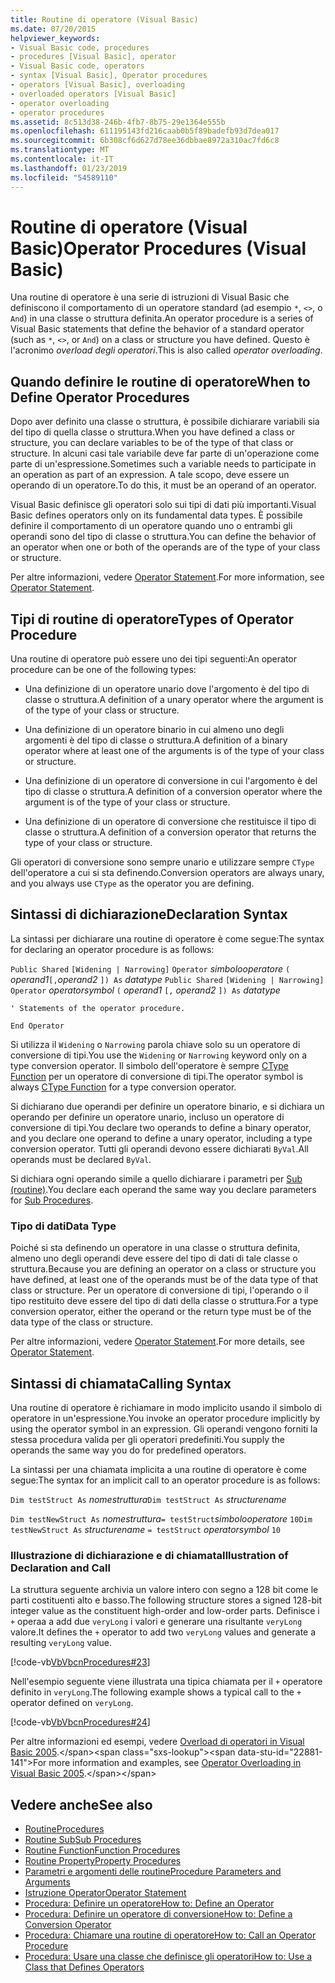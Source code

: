```yaml
---
title: Routine di operatore (Visual Basic)
ms.date: 07/20/2015
helpviewer_keywords:
- Visual Basic code, procedures
- procedures [Visual Basic], operator
- Visual Basic code, operators
- syntax [Visual Basic], Operator procedures
- operators [Visual Basic], overloading
- overloaded operators [Visual Basic]
- operator overloading
- operator procedures
ms.assetid: 8c513d38-246b-4fb7-8b75-29e1364e555b
ms.openlocfilehash: 611195143fd216caab0b5f89badefb93d7dea017
ms.sourcegitcommit: 6b308cf6d627d78ee36dbbae8972a310ac7fd6c8
ms.translationtype: MT
ms.contentlocale: it-IT
ms.lasthandoff: 01/23/2019
ms.locfileid: "54589110"
---
```

# <a name="operator-procedures-visual-basic"></a><span data-ttu-id="22881-102">Routine di operatore (Visual Basic)</span><span class="sxs-lookup"><span data-stu-id="22881-102">Operator Procedures (Visual Basic)</span></span>
<span data-ttu-id="22881-103">Una routine di operatore è una serie di istruzioni di Visual Basic che definiscono il comportamento di un operatore standard (ad esempio `*`, `<>`, o `And`) in una classe o struttura definita.</span><span class="sxs-lookup"><span data-stu-id="22881-103">An operator procedure is a series of Visual Basic statements that define the behavior of a standard operator (such as `*`, `<>`, or `And`) on a class or structure you have defined.</span></span> <span data-ttu-id="22881-104">Questo è l'acronimo *overload degli operatori*.</span><span class="sxs-lookup"><span data-stu-id="22881-104">This is also called *operator overloading*.</span></span>  
  
## <a name="when-to-define-operator-procedures"></a><span data-ttu-id="22881-105">Quando definire le routine di operatore</span><span class="sxs-lookup"><span data-stu-id="22881-105">When to Define Operator Procedures</span></span>  
 <span data-ttu-id="22881-106">Dopo aver definito una classe o struttura, è possibile dichiarare variabili sia del tipo di quella classe o struttura.</span><span class="sxs-lookup"><span data-stu-id="22881-106">When you have defined a class or structure, you can declare variables to be of the type of that class or structure.</span></span> <span data-ttu-id="22881-107">In alcuni casi tale variabile deve far parte di un'operazione come parte di un'espressione.</span><span class="sxs-lookup"><span data-stu-id="22881-107">Sometimes such a variable needs to participate in an operation as part of an expression.</span></span> <span data-ttu-id="22881-108">A tale scopo, deve essere un operando di un operatore.</span><span class="sxs-lookup"><span data-stu-id="22881-108">To do this, it must be an operand of an operator.</span></span>  
  
 <span data-ttu-id="22881-109">Visual Basic definisce gli operatori solo sui tipi di dati più importanti.</span><span class="sxs-lookup"><span data-stu-id="22881-109">Visual Basic defines operators only on its fundamental data types.</span></span> <span data-ttu-id="22881-110">È possibile definire il comportamento di un operatore quando uno o entrambi gli operandi sono del tipo di classe o struttura.</span><span class="sxs-lookup"><span data-stu-id="22881-110">You can define the behavior of an operator when one or both of the operands are of the type of your class or structure.</span></span>  
  
 <span data-ttu-id="22881-111">Per altre informazioni, vedere [Operator Statement](../../../../visual-basic/language-reference/statements/operator-statement.md).</span><span class="sxs-lookup"><span data-stu-id="22881-111">For more information, see [Operator Statement](../../../../visual-basic/language-reference/statements/operator-statement.md).</span></span>  
  
## <a name="types-of-operator-procedure"></a><span data-ttu-id="22881-112">Tipi di routine di operatore</span><span class="sxs-lookup"><span data-stu-id="22881-112">Types of Operator Procedure</span></span>  
 <span data-ttu-id="22881-113">Una routine di operatore può essere uno dei tipi seguenti:</span><span class="sxs-lookup"><span data-stu-id="22881-113">An operator procedure can be one of the following types:</span></span>  
  
-   <span data-ttu-id="22881-114">Una definizione di un operatore unario dove l'argomento è del tipo di classe o struttura.</span><span class="sxs-lookup"><span data-stu-id="22881-114">A definition of a unary operator where the argument is of the type of your class or structure.</span></span>  
  
-   <span data-ttu-id="22881-115">Una definizione di un operatore binario in cui almeno uno degli argomenti è del tipo di classe o struttura.</span><span class="sxs-lookup"><span data-stu-id="22881-115">A definition of a binary operator where at least one of the arguments is of the type of your class or structure.</span></span>  
  
-   <span data-ttu-id="22881-116">Una definizione di un operatore di conversione in cui l'argomento è del tipo di classe o struttura.</span><span class="sxs-lookup"><span data-stu-id="22881-116">A definition of a conversion operator where the argument is of the type of your class or structure.</span></span>  
  
-   <span data-ttu-id="22881-117">Una definizione di un operatore di conversione che restituisce il tipo di classe o struttura.</span><span class="sxs-lookup"><span data-stu-id="22881-117">A definition of a conversion operator that returns the type of your class or structure.</span></span>  
  
 <span data-ttu-id="22881-118">Gli operatori di conversione sono sempre unario e utilizzare sempre `CType` dell'operatore a cui si sta definendo.</span><span class="sxs-lookup"><span data-stu-id="22881-118">Conversion operators are always unary, and you always use `CType` as the operator you are defining.</span></span>  
  
## <a name="declaration-syntax"></a><span data-ttu-id="22881-119">Sintassi di dichiarazione</span><span class="sxs-lookup"><span data-stu-id="22881-119">Declaration Syntax</span></span>  
 <span data-ttu-id="22881-120">La sintassi per dichiarare una routine di operatore è come segue:</span><span class="sxs-lookup"><span data-stu-id="22881-120">The syntax for declaring an operator procedure is as follows:</span></span>  
  
 <span data-ttu-id="22881-121">`Public Shared`   `[Widening | Narrowing]`   `Operator`  *simbolooperatore* `(` *operand1*`[,`*operand2* `]) As` *datatype* </span><span class="sxs-lookup"><span data-stu-id="22881-121">`Public Shared`   `[Widening | Narrowing]`   `Operator`  *operatorsymbol*  `(` *operand1*  `[,`  *operand2* `]) As`  *datatype*</span></span>  
  
 `' Statements of the operator procedure.`  
  
 `End Operator`  
  
 <span data-ttu-id="22881-122">Si utilizza il `Widening` o `Narrowing` parola chiave solo su un operatore di conversione di tipi.</span><span class="sxs-lookup"><span data-stu-id="22881-122">You use the `Widening` or `Narrowing` keyword only on a type conversion operator.</span></span> <span data-ttu-id="22881-123">Il simbolo dell'operatore è sempre [CType Function](../../../../visual-basic/language-reference/functions/ctype-function.md) per un operatore di conversione di tipi.</span><span class="sxs-lookup"><span data-stu-id="22881-123">The operator symbol is always [CType Function](../../../../visual-basic/language-reference/functions/ctype-function.md) for a type conversion operator.</span></span>  
  
 <span data-ttu-id="22881-124">Si dichiarano due operandi per definire un operatore binario, e si dichiara un operando per definire un operatore unario, incluso un operatore di conversione di tipi.</span><span class="sxs-lookup"><span data-stu-id="22881-124">You declare two operands to define a binary operator, and you declare one operand to define a unary operator, including a type conversion operator.</span></span> <span data-ttu-id="22881-125">Tutti gli operandi devono essere dichiarati `ByVal`.</span><span class="sxs-lookup"><span data-stu-id="22881-125">All operands must be declared `ByVal`.</span></span>  
  
 <span data-ttu-id="22881-126">Si dichiara ogni operando simile a quello dichiarare i parametri per [Sub (routine)](./sub-procedures.md).</span><span class="sxs-lookup"><span data-stu-id="22881-126">You declare each operand the same way you declare parameters for [Sub Procedures](./sub-procedures.md).</span></span>  
  
### <a name="data-type"></a><span data-ttu-id="22881-127">Tipo di dati</span><span class="sxs-lookup"><span data-stu-id="22881-127">Data Type</span></span>  
 <span data-ttu-id="22881-128">Poiché si sta definendo un operatore in una classe o struttura definita, almeno uno degli operandi deve essere del tipo di dati di tale classe o struttura.</span><span class="sxs-lookup"><span data-stu-id="22881-128">Because you are defining an operator on a class or structure you have defined, at least one of the operands must be of the data type of that class or structure.</span></span> <span data-ttu-id="22881-129">Per un operatore di conversione di tipi, l'operando o il tipo restituito deve essere del tipo di dati della classe o struttura.</span><span class="sxs-lookup"><span data-stu-id="22881-129">For a type conversion operator, either the operand or the return type must be of the data type of the class or structure.</span></span>  
  
 <span data-ttu-id="22881-130">Per altre informazioni, vedere [Operator Statement](../../../../visual-basic/language-reference/statements/operator-statement.md).</span><span class="sxs-lookup"><span data-stu-id="22881-130">For more details, see [Operator Statement](../../../../visual-basic/language-reference/statements/operator-statement.md).</span></span>  
  
## <a name="calling-syntax"></a><span data-ttu-id="22881-131">Sintassi di chiamata</span><span class="sxs-lookup"><span data-stu-id="22881-131">Calling Syntax</span></span>  
 <span data-ttu-id="22881-132">Una routine di operatore è richiamare in modo implicito usando il simbolo di operatore in un'espressione.</span><span class="sxs-lookup"><span data-stu-id="22881-132">You invoke an operator procedure implicitly by using the operator symbol in an expression.</span></span> <span data-ttu-id="22881-133">Gli operandi vengono forniti la stessa procedura valida per gli operatori predefiniti.</span><span class="sxs-lookup"><span data-stu-id="22881-133">You supply the operands the same way you do for predefined operators.</span></span>  
  
 <span data-ttu-id="22881-134">La sintassi per una chiamata implicita a una routine di operatore è come segue:</span><span class="sxs-lookup"><span data-stu-id="22881-134">The syntax for an implicit call to an operator procedure is as follows:</span></span>  
  
 <span data-ttu-id="22881-135">`Dim testStruct As`  *nomestruttura*</span><span class="sxs-lookup"><span data-stu-id="22881-135">`Dim testStruct As`  *structurename*</span></span>  
  
 <span data-ttu-id="22881-136">`Dim testNewStruct As`  *nomestruttura*`= testStruct`*simbolooperatore*   `10`</span><span class="sxs-lookup"><span data-stu-id="22881-136">`Dim testNewStruct As`  *structurename*  `= testStruct`  *operatorsymbol*  `10`</span></span>  
  
### <a name="illustration-of-declaration-and-call"></a><span data-ttu-id="22881-137">Illustrazione di dichiarazione e di chiamata</span><span class="sxs-lookup"><span data-stu-id="22881-137">Illustration of Declaration and Call</span></span>  
 <span data-ttu-id="22881-138">La struttura seguente archivia un valore intero con segno a 128 bit come le parti costituenti alto e basso.</span><span class="sxs-lookup"><span data-stu-id="22881-138">The following structure stores a signed 128-bit integer value as the constituent high-order and low-order parts.</span></span> <span data-ttu-id="22881-139">Definisce i `+` operaa a add due `veryLong` i valori e generare una risultante `veryLong` valore.</span><span class="sxs-lookup"><span data-stu-id="22881-139">It defines the `+` operator to add two `veryLong` values and generate a resulting `veryLong` value.</span></span>  
  
 [!code-vb[VbVbcnProcedures#23](./codesnippet/VisualBasic/operator-procedures_1.vb)]  
  
 <span data-ttu-id="22881-140">Nell'esempio seguente viene illustrata una tipica chiamata per il `+` operatore definito in `veryLong`.</span><span class="sxs-lookup"><span data-stu-id="22881-140">The following example shows a typical call to the `+` operator defined on `veryLong`.</span></span>  
  
 [!code-vb[VbVbcnProcedures#24](./codesnippet/VisualBasic/operator-procedures_2.vb)]  
  
 <span data-ttu-id="22881-141">Per altre informazioni ed esempi, vedere [Overload di operatori in Visual Basic 2005](https://msdn.microsoft.com/library/ms379613(v=vs.80).aspx).</span><span class="sxs-lookup"><span data-stu-id="22881-141">For more information and examples, see [Operator Overloading in Visual Basic 2005](https://msdn.microsoft.com/library/ms379613(v=vs.80).aspx).</span></span>  
  
## <a name="see-also"></a><span data-ttu-id="22881-142">Vedere anche</span><span class="sxs-lookup"><span data-stu-id="22881-142">See also</span></span>
- [<span data-ttu-id="22881-143">Routine</span><span class="sxs-lookup"><span data-stu-id="22881-143">Procedures</span></span>](./index.md)
- [<span data-ttu-id="22881-144">Routine Sub</span><span class="sxs-lookup"><span data-stu-id="22881-144">Sub Procedures</span></span>](./sub-procedures.md)
- [<span data-ttu-id="22881-145">Routine Function</span><span class="sxs-lookup"><span data-stu-id="22881-145">Function Procedures</span></span>](./function-procedures.md)
- [<span data-ttu-id="22881-146">Routine Property</span><span class="sxs-lookup"><span data-stu-id="22881-146">Property Procedures</span></span>](./property-procedures.md)
- [<span data-ttu-id="22881-147">Parametri e argomenti delle routine</span><span class="sxs-lookup"><span data-stu-id="22881-147">Procedure Parameters and Arguments</span></span>](./procedure-parameters-and-arguments.md)
- [<span data-ttu-id="22881-148">Istruzione Operator</span><span class="sxs-lookup"><span data-stu-id="22881-148">Operator Statement</span></span>](../../../../visual-basic/language-reference/statements/operator-statement.md)
- [<span data-ttu-id="22881-149">Procedura: Definire un operatore</span><span class="sxs-lookup"><span data-stu-id="22881-149">How to: Define an Operator</span></span>](./how-to-define-an-operator.md)
- [<span data-ttu-id="22881-150">Procedura: Definire un operatore di conversione</span><span class="sxs-lookup"><span data-stu-id="22881-150">How to: Define a Conversion Operator</span></span>](./how-to-define-a-conversion-operator.md)
- [<span data-ttu-id="22881-151">Procedura: Chiamare una routine di operatore</span><span class="sxs-lookup"><span data-stu-id="22881-151">How to: Call an Operator Procedure</span></span>](./how-to-call-an-operator-procedure.md)
- [<span data-ttu-id="22881-152">Procedura: Usare una classe che definisce gli operatori</span><span class="sxs-lookup"><span data-stu-id="22881-152">How to: Use a Class that Defines Operators</span></span>](./how-to-use-a-class-that-defines-operators.md)
